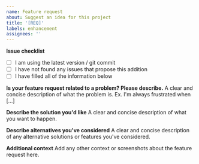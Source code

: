```yaml
---
name: Feature request
about: Suggest an idea for this project
title: '[REQ]'
labels: enhancement
assignees: ''
---
```


**Issue checklist**

-   [ ] I am using the latest version / git commit
-   [ ] I have not found any issues that propose this addition
-   [ ] I have filled all of the information below

**Is your feature request related to a problem? Please describe.**
A clear and concise description of what the problem is. Ex. I'm always frustrated when [...]

**Describe the solution you'd like**
A clear and concise description of what you want to happen.

**Describe alternatives you've considered**
A clear and concise description of any alternative solutions or features you've considered.

**Additional context**
Add any other context or screenshots about the feature request here.
